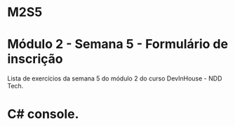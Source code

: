 # M2S5
# Módulo 2 - Semana 5 - Formulário de inscrição

Lista de exercícios da semana 5 do módulo 2 do curso DevInHouse - NDD Tech.
# C# console.
